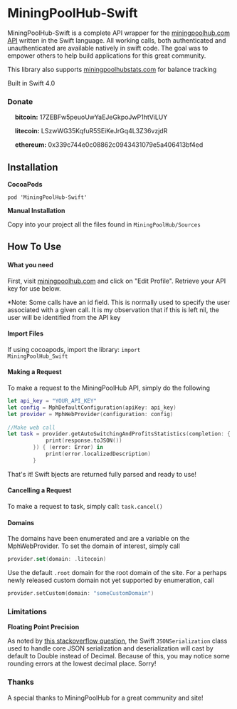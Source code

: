 # MiningPoolHub-Swift
MiningPoolHub-Swift is a complete API wrapper for the [miningpoolhub.com API](https://github.com/miningpoolhub/php-mpos/wiki/API-Reference) written in the Swift language. All working calls, both authenticated and unauthenticated are available natively in swift code. The goal was to empower others to help build applications for this great community.

This library also supports [miningpoolhubstats.com](https://miningpoolhubstats.com) for balance tracking

Built in Swift 4.0

### Donate

<span><img width=13px src="https://i.pinimg.com/originals/c2/9e/0c/c29e0cba21b01826ab5d87187bd2c793.png" />
</span><span><b>bitcoin:</b>     17ZEBFw5peuoUwYaEJeGkpoJwP1htViLUY </span>


<span><img width=13px src="https://getcoin.site/litecoin/LTC.png" />
</span><span><b>litecoin:</b>     LSzwWG35KqfuR5SEiKeJrGq4L3Z36vzjdR </span>

<span><img width=13px src="https://cdn4.iconfinder.com/data/icons/cryptocoins/227/ETH-alt-128.png" />
</span><span><b>ethereum:</b>     0x339c744e0c08862c0943431079e5a406413bf4ed </span>

## Installation

**CocoaPods**

<code>pod 'MiningPoolHub-Swift'</code>

**Manual Installation**

Copy into your project all the files found in <code>MiningPoolHub/Sources</code>

## How To Use

#### What you need

First, visit [miningpoolhub.com](miningpoolhub.com) and click on "Edit Profile". Retrieve your API key for use below.

*Note: Some calls have an id field. This is normally used to specify the user associated with a given call. It is my observation that if this is left nil, the user will be identified from the API key

#### Import Files
If using cocoapods, import the library: <code>import MiningPoolHub_Swift</code>

#### Making a Request
To make a request to the MiningPoolHub API, simply do the following
```swift
let api_key = "YOUR_API_KEY"
let config = MphDefaultConfiguration(apiKey: api_key)
let provider = MphWebProvider(configuration: config)
        
//Make web call
let task = provider.getAutoSwitchingAndProfitsStatistics(completion: { (response: MphListResponse<MphAutoSwitchingProfitStatistics>) in
            print(response.toJSON())
        }) { (error: Error) in
            print(error.localizedDescription)
        }
```

That's it! Swift bjects are returned fully parsed and ready to use!

#### Cancelling a Request
To make a request to task, simply call: <code>task.cancel()</code>

#### Domains
The domains have been enumerated and are a variable on the MphWebProvider. To set the domain of interest, simply call
```swift
provider.set(domain: .litecoin)
```

Use the default <code>.root</code> domain for the root domain of the site. For a perhaps newly released custom domain not yet supported by enumeration, call

```swift
provider.setCustom(domain: "someCustomDomain")
```

### Limitations
**Floating Point Precision**

As noted by [this stackoverflow question](https://stackoverflow.com/questions/17986409/does-nsjsonserialization-deserialize-numbers-as-nsdecimalnumber/39553617#39553617), the Swift <code>JSONSerialization</code> class used to handle core JSON serialization and deserialization will cast by default to Double instead of Decimal. Because of this, you may notice some rounding errors at the lowest decimal place. Sorry!

### Thanks
A special thanks to MiningPoolHub for a great community and site!
